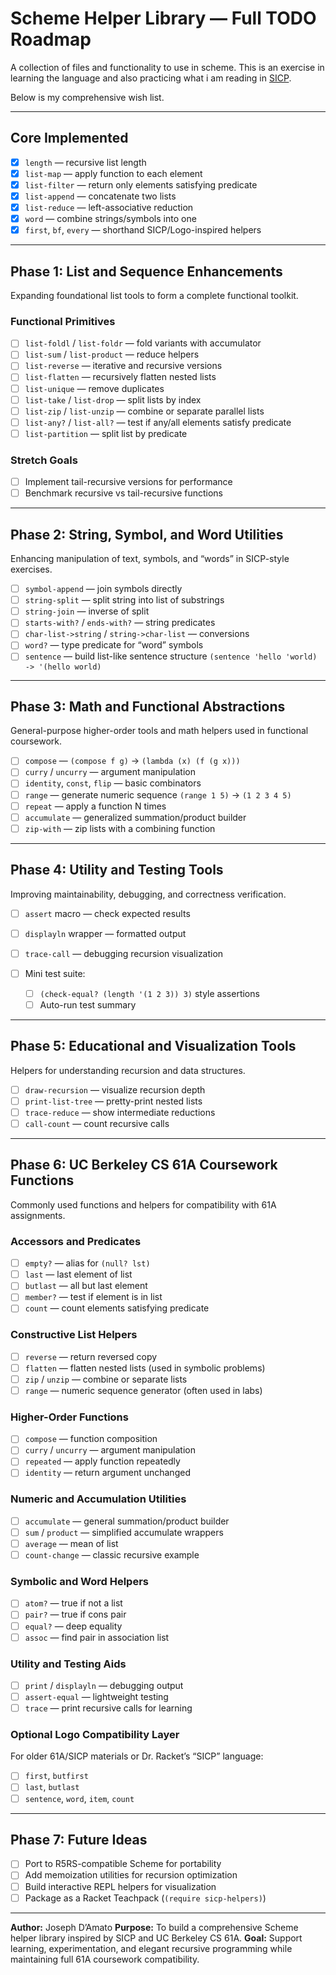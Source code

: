 # Scheme Helper Library — Full TODO Roadmap

A collection of files and functionality to use in scheme.
This is an exercise in learning the language and also practicing what i am reading in [SICP](https://sarabander.github.io/sicp/html/index.xhtml).

Below is my comprehensive wish list.

---

## Core Implemented

- [x] `length` — recursive list length
- [x] `list-map` — apply function to each element
- [x] `list-filter` — return only elements satisfying predicate
- [x] `list-append` — concatenate two lists
- [x] `list-reduce` — left-associative reduction
- [x] `word` — combine strings/symbols into one
- [x] `first`, `bf`, `every` — shorthand SICP/Logo-inspired helpers

---

## Phase 1: List and Sequence Enhancements

Expanding foundational list tools to form a complete functional toolkit.

### Functional Primitives

- [ ] `list-foldl` / `list-foldr` — fold variants with accumulator
- [ ] `list-sum` / `list-product` — reduce helpers
- [ ] `list-reverse` — iterative and recursive versions
- [ ] `list-flatten` — recursively flatten nested lists
- [ ] `list-unique` — remove duplicates
- [ ] `list-take` / `list-drop` — split lists by index
- [ ] `list-zip` / `list-unzip` — combine or separate parallel lists
- [ ] `list-any?` / `list-all?` — test if any/all elements satisfy predicate
- [ ] `list-partition` — split list by predicate

### Stretch Goals

- [ ] Implement tail-recursive versions for performance
- [ ] Benchmark recursive vs tail-recursive functions

---

## Phase 2: String, Symbol, and Word Utilities

Enhancing manipulation of text, symbols, and “words” in SICP-style exercises.

- [ ] `symbol-append` — join symbols directly
- [ ] `string-split` — split string into list of substrings
- [ ] `string-join` — inverse of split
- [ ] `starts-with?` / `ends-with?` — string predicates
- [ ] `char-list->string` / `string->char-list` — conversions
- [ ] `word?` — type predicate for “word” symbols
- [ ] `sentence` — build list-like sentence structure `(sentence 'hello 'world) -> '(hello world)`

---

## Phase 3: Math and Functional Abstractions

General-purpose higher-order tools and math helpers used in functional coursework.

- [ ] `compose` — `(compose f g)` → `(lambda (x) (f (g x)))`
- [ ] `curry` / `uncurry` — argument manipulation
- [ ] `identity`, `const`, `flip` — basic combinators
- [ ] `range` — generate numeric sequence `(range 1 5)` → `(1 2 3 4 5)`
- [ ] `repeat` — apply a function N times
- [ ] `accumulate` — generalized summation/product builder
- [ ] `zip-with` — zip lists with a combining function

---

## Phase 4: Utility and Testing Tools

Improving maintainability, debugging, and correctness verification.

- [ ] `assert` macro — check expected results
- [ ] `displayln` wrapper — formatted output
- [ ] `trace-call` — debugging recursion visualization
- [ ] Mini test suite:

  - [ ] `(check-equal? (length '(1 2 3)) 3)` style assertions
  - [ ] Auto-run test summary

---

## Phase 5: Educational and Visualization Tools

Helpers for understanding recursion and data structures.

- [ ] `draw-recursion` — visualize recursion depth
- [ ] `print-list-tree` — pretty-print nested lists
- [ ] `trace-reduce` — show intermediate reductions
- [ ] `call-count` — count recursive calls

---

## Phase 6: UC Berkeley CS 61A Coursework Functions

Commonly used functions and helpers for compatibility with 61A assignments.

### Accessors and Predicates

- [ ] `empty?` — alias for `(null? lst)`
- [ ] `last` — last element of list
- [ ] `butlast` — all but last element
- [ ] `member?` — test if element is in list
- [ ] `count` — count elements satisfying predicate

### Constructive List Helpers

- [ ] `reverse` — return reversed copy
- [ ] `flatten` — flatten nested lists (used in symbolic problems)
- [ ] `zip` / `unzip` — combine or separate lists
- [ ] `range` — numeric sequence generator (often used in labs)

### Higher-Order Functions

- [ ] `compose` — function composition
- [ ] `curry` / `uncurry` — argument manipulation
- [ ] `repeated` — apply function repeatedly
- [ ] `identity` — return argument unchanged

### Numeric and Accumulation Utilities

- [ ] `accumulate` — general summation/product builder
- [ ] `sum` / `product` — simplified accumulate wrappers
- [ ] `average` — mean of list
- [ ] `count-change` — classic recursive example

### Symbolic and Word Helpers

- [ ] `atom?` — true if not a list
- [ ] `pair?` — true if cons pair
- [ ] `equal?` — deep equality
- [ ] `assoc` — find pair in association list

### Utility and Testing Aids

- [ ] `print` / `displayln` — debugging output
- [ ] `assert-equal` — lightweight testing
- [ ] `trace` — print recursive calls for learning

### Optional Logo Compatibility Layer

For older 61A/SICP materials or Dr. Racket’s “SICP” language:

- [ ] `first`, `butfirst`
- [ ] `last`, `butlast`
- [ ] `sentence`, `word`, `item`, `count`

---

## Phase 7: Future Ideas

- [ ] Port to R5RS-compatible Scheme for portability
- [ ] Add memoization utilities for recursion optimization
- [ ] Build interactive REPL helpers for visualization
- [ ] Package as a Racket Teachpack (`(require sicp-helpers)`)

---

**Author:** Joseph D’Amato
**Purpose:** To build a comprehensive Scheme helper library inspired by SICP and UC Berkeley CS 61A.
**Goal:** Support learning, experimentation, and elegant recursive programming while maintaining full 61A coursework compatibility.
